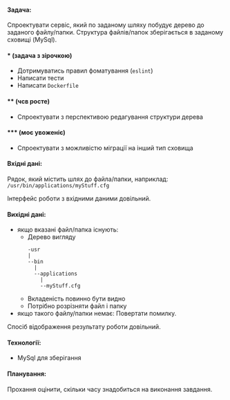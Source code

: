 #### Задача:
  Спроектувати сервіс, який по заданому шляху побудує дерево до заданого файлу/папки.
  Структура файлів/папок зберігається в заданому сховищі (MySql).
#### * (задача з зірочкою)
  - Дотримуватись правил фоматування (`eslint`)
  - Написати тести
  - Написати `Dockerfile`
#### ** (чсв росте)
  - Спроектувати з перспективою редагування структури дерева
#### *** (моє увоженіє)
  - Спроектувати з можливістю міграції на інший тип сховища
#### Вхідні дані:
  Рядок, який містить шлях до файла/папки, наприклад:
  `/usr/bin/applications/myStuff.cfg`

  Інтерфейс роботи з вхідними даними довільний.
#### Вихідні дані:
  - якщо вказані файл/папка існують:
    - Дерево вигляду
      ```
      -usr
      |
      --bin
        |
        --applications
          |
          --myStuff.cfg
      ```
    - Вкладеність повинно бути видно
    - Потрібно розрізняти файл і папку
  - якщо такого файлу/папки немає:
    Повертати помилку.

  Спосіб відображення результату роботи довільний.
#### Технології:
  - MySql для зберігання

#### Планування:
  Прохання оцінити, скільки часу знадобиться на виконання завдання.
